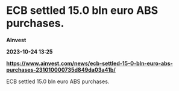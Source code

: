 # ECB settled 15.0 bln euro ABS purchases.
**AInvest**

**2023-10-24 13:25**

**https://www.ainvest.com/news/ecb-settled-15-0-bln-euro-abs-purchases-231010000735d849da03a41b/**

ECB settled 15.0 bln euro ABS purchases.
